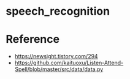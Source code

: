 # speech_recognition



# Reference
- https://newsight.tistory.com/294
- https://github.com/kaituoxu/Listen-Attend-Spell/blob/master/src/data/data.py
